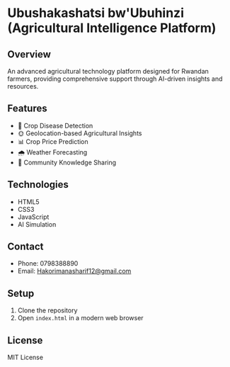 # Ubushakashatsi bw'Ubuhinzi (Agricultural Intelligence Platform)

## Overview
An advanced agricultural technology platform designed for Rwandan farmers, providing comprehensive support through AI-driven insights and resources.

## Features
- 🌱 Crop Disease Detection
- 🌞 Geolocation-based Agricultural Insights
- 📊 Crop Price Prediction
- 🌧️ Weather Forecasting
- 👥 Community Knowledge Sharing

## Technologies
- HTML5
- CSS3
- JavaScript
- AI Simulation

## Contact
- Phone: 0798388890
- Email: Hakorimanasharif12@gmail.com

## Setup
1. Clone the repository
2. Open `index.html` in a modern web browser

## License
MIT License

